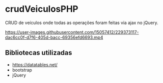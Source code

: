 # crudVeiculosPHP
CRUD de veículos onde todas as operações foram feitas via ajax no jQuery.

https://user-images.githubusercontent.com/15057412/229373117-dac6cc0f-d7f6-405d-bacc-69356efd6693.mp4

## Bibliotecas utilizadas
- https://datatables.net/
- bootstrap
- jQuery
